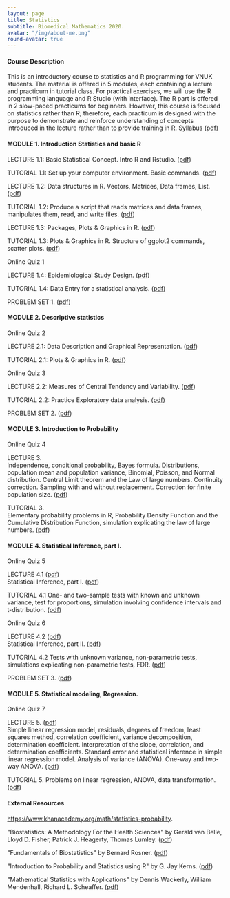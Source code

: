 ```yaml
---
layout: page
title: Statistics
subtitle: Biomedical Mathematics 2020.
avatar: "/img/about-me.png"
round-avatar: true
---
```

#### Course Description
This is an introductory course to statistics and R programming for VNUK students. The material is offered in 5 modules, each containing a lecture and practicum in tutorial class. For practical exercises, we will use the R programming language and R Studio (with interface). The R part is offered in 2 slow-paced practicums for beginners. However, this course is focused on statistics rather than R; therefore, each practicum is designed with the purpose to demonstrate and reinforce understanding of concepts introduced in the lecture rather than to provide training in R. Syllabus ([pdf](https://drive.google.com/file/d/1sEa72QaSQg37LZC89UcNj_Shn1Ff-5FX/view?usp=sharing))

#### MODULE 1. Introduction Statistics and basic R
LECTURE 1.1: Basic Statistical Concept. Intro R and Rstudio. ([pdf](#))  

TUTORIAL 1.1: Set up your computer environment. Basic commands. ([pdf](#))  

LECTURE 1.2: Data structures in R. Vectors, Matrices, Data frames, List. ([pdf](#))  

TUTORIAL 1.2: Produce a script that reads matrices and data frames, manipulates them, read, and write files. ([pdf](#))  

LECTURE 1.3: Packages, Plots & Graphics in R. ([pdf](#))  

TUTORIAL 1.3: Plots & Graphics in R. Structure of ggplot2 commands, scatter plots. ([pdf](#))  

Online Quiz 1  

LECTURE 1.4: Epidemiological Study Design. ([pdf](#))  

TUTORIAL 1.4: Data Entry for a statistical analysis. ([pdf](#))  

PROBLEM SET 1. ([pdf](#))  

#### MODULE 2. Descriptive statistics
Online Quiz 2  

LECTURE 2.1: Data Description and Graphical Representation. ([pdf](#))  

TUTORIAL 2.1: Plots & Graphics in R. ([pdf](#))  

Online Quiz 3  

LECTURE 2.2: Measures of Central Tendency and Variability. ([pdf](#))  

TUTORIAL 2.2: Practice Exploratory data analysis. ([pdf](#))  

PROBLEM SET 2. ([pdf](#))  

#### MODULE 3. Introduction to Probability
Online Quiz 4  

LECTURE 3.  
Independence, conditional probability, Bayes formula. Distributions, population mean and population variance, Binomial, Poisson, and Normal distribution. Central Limit theorem and the Law of large numbers. Continuity correction. Sampling with and without replacement. Correction for finite population size. ([pdf](#))  

TUTORIAL 3.  
Elementary probability problems in R, Probability Density Function and the Cumulative Distribution Function, simulation explicating the law of large numbers. ([pdf](#))  

#### MODULE 4. Statistical Inference, part I.
Online Quiz 5  

LECTURE 4.1 ([pdf](#))  
Statistical Inference, part I. ([pdf](#))  

TUTORIAL 4.1 One- and two-sample tests with known and unknown variance, test for proportions, simulation involving confidence intervals and t-distribution. ([pdf](#))  

Online Quiz 6  

LECTURE 4.2 ([pdf](#))  
Statistical Inference, part II. ([pdf](#))  

TUTORIAL 4.2 Tests with unknown variance, non-parametric tests, simulations explicating non-parametric tests, FDR. ([pdf](#))  

PROBLEM SET 3. ([pdf](#))  

#### MODULE 5. Statistical modeling, Regression.
Online Quiz 7  

LECTURE 5. ([pdf](#))  
Simple linear regression model, residuals, degrees of freedom, least squares method, correlation coefficient, variance decomposition, determination coefficient. Interpretation of the slope, correlation, and determination coefficients. Standard error and statistical inference in simple linear regression model. Analysis of variance (ANOVA). One-way and two-way ANOVA. ([pdf](#))  

TUTORIAL 5. Problems on linear regression, ANOVA, data transformation. ([pdf](#))  

#### External Resources
https://www.khanacademy.org/math/statistics-probability.  

"Biostatistics: A Methodology For the Health Sciences" by Gerald van Belle, Lloyd D. Fisher, Patrick J. Heagerty, Thomas Lumley. ([pdf](#))  

"Fundamentals of Biostatistics" by Bernard Rosner. ([pdf](#))  

"Introduction to Probability and Statistics using R" by G. Jay Kerns. ([pdf](#))  

"Mathematical Statistics with Applications" by Dennis Wackerly, William Mendenhall, Richard L. Scheaffer. ([pdf](#))  


